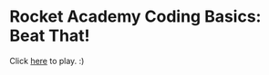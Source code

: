 # Rocket Academy Coding Basics: Beat That!

Click [here](https://evawf.github.io/basics-beat-that/) to play. :)
